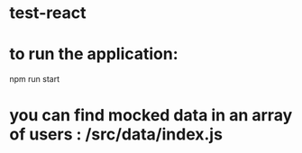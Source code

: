 # test-react

# to run the application:

npm run start 

# you can find mocked data in an array of users : /src/data/index.js
